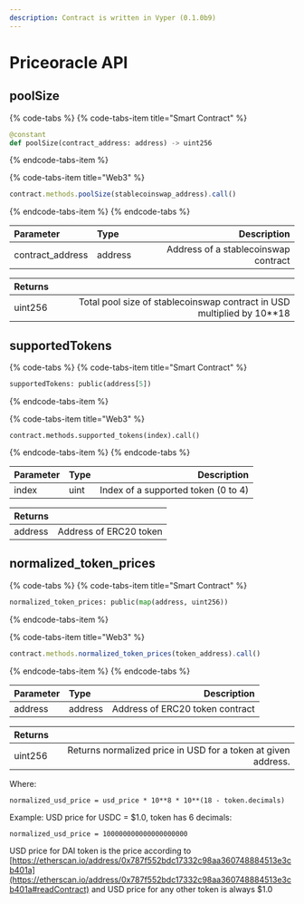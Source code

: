 ```yaml
---
description: Contract is written in Vyper (0.1.0b9)
---
```


# Priceoracle API

## poolSize

{% code-tabs %}
{% code-tabs-item title="Smart Contract" %}
```python
@constant
def poolSize(contract_address: address) -> uint256
```
{% endcode-tabs-item %}

{% code-tabs-item title="Web3" %}
```javascript
contract.methods.poolSize(stablecoinswap_address).call()
```
{% endcode-tabs-item %}
{% endcode-tabs %}

| Parameter | Type | Description |
| :--- | :--- | ---: |
| contract\_address | address | Address of a stablecoinswap contract |

| Returns |  |
| :--- | ---: |
| uint256 | Total pool size of stablecoinswap contract in USD multiplied by 10\*\*18 |

## supportedTokens

{% code-tabs %}
{% code-tabs-item title="Smart Contract" %}
```python
supportedTokens: public(address[5])
```
{% endcode-tabs-item %}

{% code-tabs-item title="Web3" %}
```
contract.methods.supported_tokens(index).call()
```
{% endcode-tabs-item %}
{% endcode-tabs %}

| Parameter | Type | Description |
| :--- | :--- | ---: |
| index | uint | Index of a supported token \(0 to 4\) |

| Returns |  |
| :--- | ---: |
| address | Address of ERC20 token |

## normalized\_token\_prices

{% code-tabs %}
{% code-tabs-item title="Smart Contract" %}
```python
normalized_token_prices: public(map(address, uint256))
```
{% endcode-tabs-item %}

{% code-tabs-item title="Web3" %}
```javascript
contract.methods.normalized_token_prices(token_address).call()
```
{% endcode-tabs-item %}
{% endcode-tabs %}

| Parameter | Type | Description |
| :--- | :--- | ---: |
| address | address | Address of ERC20 token contract |

| Returns |  |
| :--- | ---: |
| uint256 | Returns normalized price in USD for a token at given address.  |

Where:

`normalized_usd_price = usd_price * 10**8 * 10**(18 - token.decimals)`

Example: USD price for USDC = $1.0, token has 6 decimals:

`normalized_usd_price = 100000000000000000000`

USD price for DAI token is the price according to [https://etherscan.io/address/0x787f552bdc17332c98aa360748884513e3cb401a](https://etherscan.io/address/0x787f552bdc17332c98aa360748884513e3cb401a#readContract) and USD price for any other token is always $1.0

